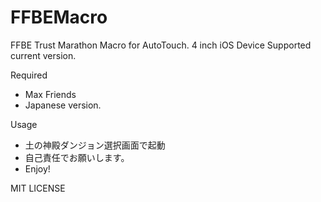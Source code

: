 # FFBEMacro
FFBE Trust Marathon Macro for AutoTouch.
4 inch iOS Device Supported current version.

Required
 - Max Friends
 - Japanese version.

Usage
 - 土の神殿ダンジョン選択画面で起動
 - 自己責任でお願いします。
 - Enjoy!

MIT LICENSE
